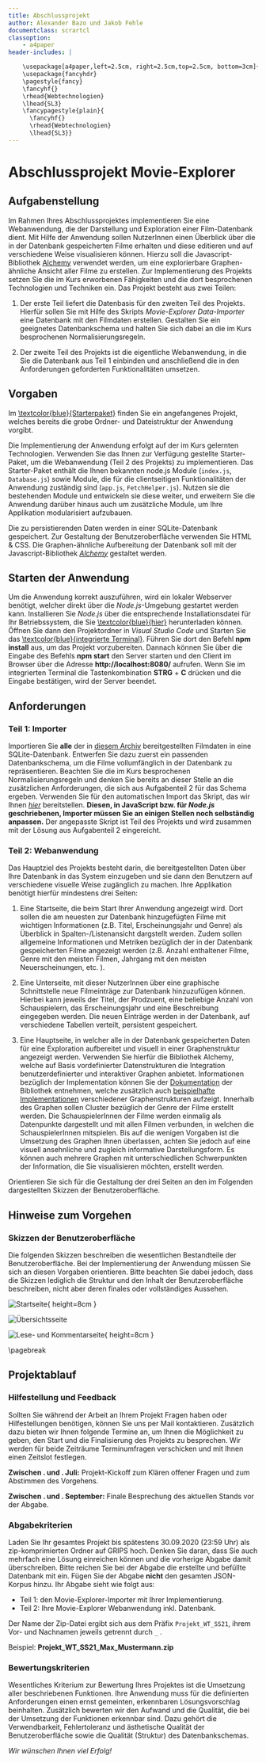 ```yaml
---
title: Abschlussprojekt
author: Alexander Bazo und Jakob Fehle
documentclass: scrartcl
classoption:
    - a4paper
header-includes: |

    \usepackage[a4paper,left=2.5cm, right=2.5cm,top=2.5cm, bottom=3cm]{geometry}
    \usepackage{fancyhdr}
    \pagestyle{fancy}
    \fancyhf{}
    \rhead{Webtechnologien}
    \lhead{SL3}
    \fancypagestyle{plain}{
      \fancyhf{}
      \rhead{Webtechnologien}
      \lhead{SL3}}
---
```


# Abschlussprojekt Movie-Explorer

## Aufgabenstellung

Im Rahmen Ihres Abschlussprojektes implementieren Sie eine Webanwendung, die der Darstellung und Exploration einer Film-Datenbank dient. Mit Hilfe der Anwendung sollen NutzerInnen einen Überblick über die in der Datenbank gespeicherten Filme erhalten und diese editieren und auf verschiedene Weise visualisieren können. Hierzu soll die Javascript-Bibliothek [Alchemy](https://graphalchemist.github.io/Alchemy/#/) verwendet werden, um eine explorierbare Graphen-ähnliche Ansicht aller Filme zu erstellen. Zur Implementierung des Projekts setzen Sie die im Kurs erworbenen Fähigkeiten und die dort besprochenen Technologien und Techniken ein. Das Projekt besteht aus zwei Teilen:

1. Der erste Teil liefert die Datenbasis für den zweiten Teil des Projekts. Hierfür sollen Sie mit Hilfe des Skripts _Movie-Explorer Data-Importer_ eine Datenbank mit den Filmdaten erstellen. Gestalten Sie ein geeignetes Datenbankschema und halten Sie sich dabei an die im Kurs besprochenen Normalisierungsregeln.

2. Der zweite Teil des Projekts ist die eigentliche Webanwendung, in die Sie die Datenbank aus Teil 1 einbinden und anschließend die in den Anforderungen geforderten Funktionalitäten umsetzen.

## Vorgaben

Im [\textcolor{blue}{Starterpaket}]() finden Sie ein angefangenes Projekt, welches bereits die grobe Ordner- und Dateistruktur der Anwendung vorgibt.

Die Implementierung der Anwendung erfolgt auf der im Kurs gelernten Technologien. Verwenden Sie das Ihnen zur Verfügung gestellte Starter-Paket, um die Webanwendung (Teil 2 des Projekts) zu implementieren. Das Starter-Paket enthält die Ihnen bekannten node.js Module (`index.js`, `Database.js`) sowie Module, die für die clientseitigen Funktionalitäten der Anwendung zuständig sind (`app.js`, `FetchHelper.js`). Nutzen sie die bestehenden Module und entwickeln sie diese weiter, und erweitern Sie die Anwendung darüber hinaus auch um zusätzliche Module, um Ihre Applikation modularisiert aufzubauen.

Die zu persistierenden Daten werden in einer SQLite-Datenbank gespeichert. Zur Gestaltung der Benutzeroberfläche verwenden Sie HTML & CSS. Die Graphen-ähnliche Aufbereitung der Datenbank soll mit der Javascript-Bibliothek [_Alchemy_]() gestaltet werden.

## Starten der Anwendung

Um die Anwendung korrekt auszuführen, wird ein lokaler Webserver benötigt, welcher direkt über die _Node.js_-Umgebung gestartet werden kann. Installieren Sie _Node.js_ über die entsprechende Installationsdatei für Ihr Betriebssystem, die Sie [\textcolor{blue}{hier}](
) herunterladen können. Öffnen Sie dann den Projektordner in _Visual Studio Code_ und Starten Sie das [\textcolor{blue}{integrierte Terminal}](https://code.visualstudio.com/docs/editor/integrated-terminal). Führen Sie dort den Befehl **npm install** aus, um das Projekt vorzubereiten. Dannach können Sie über die Eingabe des Befehls **npm start** den Server starten und den Client im Browser über die Adresse **http://localhost:8080/** aufrufen. Wenn Sie im integrierten Terminal die Tastenkombination **STRG** + **C** drücken und die Eingabe bestätigen, wird der Server beendet.

## Anforderungen

### Teil 1: Importer

Importieren Sie **alle** der in [diesem Archiv]() bereitgestellten Filmdaten in eine SQLite-Datenbank. Entwerfen Sie dazu zuerst ein passenden Datenbankschema, um die Filme vollumfänglich in der Datenbank zu repräsentieren. Beachten Sie die im Kurs besprochenen Normalisierungsregeln und denken Sie bereits an dieser Stelle an die zusätzlichen Anforderungen, die sich aus Aufgabenteil 2 für das Schema ergeben. Verwenden Sie für den automatischen Import das Skript, das wir Ihnen [_hier_]() bereitstellen. **Diesen, in JavaScript bzw. für _Node.js_ geschriebenen, Importer müssen Sie an einigen Stellen noch selbständig anpassen.** Der angepasste Skript ist Teil des Projekts und wird zusammen mit der Lösung aus Aufgabenteil 2 eingereicht.

### Teil 2: Webanwendung

Das Hauptziel des Projekts besteht darin, die bereitgestellten Daten über Ihre Datenbank in das System einzugeben und sie dann den Benutzern auf verschiedene visuelle Weise zugänglich zu machen. Ihre Applikation benötigt hierfür mindestens drei Seiten:

1. Eine Startseite, die beim Start Ihrer Anwendung angezeigt wird. Dort sollen die am neuesten zur Datenbank hinzugefügten Filme mit wichtigen Informationen (z.B. Titel, Erscheinungsjahr und Genre) als Überblick in Spalten-/Listenansicht dargstellt werden. Zudem sollen allgemeine Informationen und Metriken bezüglich der in der Datenbank gespeicherten Filme angezeigt werden (z.B. Anzahl enthaltener Filme, Genre mit den meisten Filmen, Jahrgang mit den meisten Neuerscheinungen, etc. ).

2. Eine Unterseite, mit dieser NutzerInnen über eine graphische Schnittstelle neue Filmeinträge zur Datenbank hinzuzufügen können. Hierbei kann jeweils der Titel, der Prodzuent, eine beliebige Anzahl von Schauspielern, das Erscheinungsjahr und eine Beschreibung eingegeben werden. Die neuen Einträge werden in der Datenbank, auf verschiedene Tabellen verteilt, persistent gespeichert.

3. Eine Hauptseite, in welcher alle in der Datenbank gespeicherten Daten für eine Exploration aufbereitet und visuell in einer Graphenstruktur angezeigt werden. Verwenden Sie hierfür die Bibliothek Alchemy, welche auf Basis vordefinierter Datenstrukturen die Integration benutzerdefinierter und interaktiver Graphen anbietet. Informationen bezüglich der Implementation können Sie der [Dokumentation]() der Bibliothek entnehmen, welche zusätzlich auch [beispielhafte Implementationen]() verschiedener Graphenstrukturen aufzeigt.
   Innerhalb des Graphen sollen Cluster bezüglich der Genre der Filme erstellt werden. Die SchauspielerInnen der Filme werden einmalig als Datenpunkte dargestellt und mit allen Filmen verbunden, in welchen die SchauspielerInnen mitspielen. Bis auf die wenigen Vorgaben ist die Umsetzung des Graphen Ihnen überlassen, achten Sie jedoch auf eine visuell ansehnliche und zugleich informative Darstellungsform. Es können auch mehrere Graphen mit unterschiedlichen Schwerpunkten der Information, die Sie visualisieren möchten, erstellt werden.

Orientieren Sie sich für die Gestaltung der drei Seiten an den im Folgenden dargestellten Skizzen der Benutzeroberfläche.

## Hinweise zum Vorgehen

### Skizzen der Benutzeroberfläche

Die folgenden Skizzen beschreiben die wesentlichen Bestandteile der Benutzeroberfläche. Bei der Implementierung der Anwendung müssen Sie sich an diesen Vorgaben orientieren. Bitte
beachten Sie dabei jedoch, dass die Skizzen lediglich die Struktur und den Inhalt der Benutzeroberfläche beschreiben, nicht aber deren finales oder vollständiges Aussehen.

![Startseite](Home.PNG){ height=8cm }

![Übersichtsseite](Acts.PNG)

![Lese- und Kommentarseite](Scene.PNG){ height=8cm }

\pagebreak


## Projektablauf

### Hilfestellung und Feedback

Sollten Sie während der Arbeit an Ihrem Projekt Fragen haben oder Hilfestellungen benötigen, können Sie uns per Mail kontaktieren. Zusätzlich dazu bieten wir Ihnen folgende Termine an, um Ihnen die Möglichkeit zu geben, den Start und die Finalisierung des Projekts zu besprechen. Wir werden für beide Zeiträume Terminumfragen verschicken und mit Ihnen einen Zeitslot festlegen.

**Zwischen . und . Juli:** Projekt-Kickoff zum Klären offener Fragen und zum Abstimmen des Vorgehens.

**Zwischen . und . September:** Finale Besprechung des aktuellen Stands vor der Abgabe.

### Abgabekriterien

Laden Sie Ihr gesamtes Projekt bis spätestens 30.09.2020 (23:59 Uhr) als zip-komprimierten Ordner auf GRIPS hoch. Denken Sie daran, dass Sie auch mehrfach eine Lösung einreichen können und die vorherige Abgabe damit überschreiben. Bitte reichen Sie bei der Abgabe die erstellte und befüllte Datenbank mit ein. Fügen Sie der Abgabe **nicht** den gesamten JSON-Korpus hinzu. Ihr Abgabe sieht wie folgt aus:

-   Teil 1: den Movie-Explorer-Importer mit Ihrer Implementierung.
-   Teil 2: Ihre Movie-Explorer Webanwendung inkl. Datenbank.

Der Name der Zip-Datei ergibt sich aus dem Präfix `Projekt_WT_SS21`, ihrem Vor- und Nachnamen jeweils getrennt durch `_` .

Beispiel: **Projekt_WT_SS21_Max_Mustermann.zip**

### Bewertungskriterien

Wesentliches Kriterium zur Bewertung Ihres Projektes ist die Umsetzung aller beschriebenen Funktionen. Ihre Anwendung muss für die definierten Anforderungen einen ernst gemeinten, erkennbaren Lösungsvorschlag beinhalten. Zusätzlich bewerten wir den Aufwand und die Qualität, die bei der Umsetzung der Funktionen erkennbar sind. Dazu gehört die Verwendbarkeit, Fehlertoleranz und ästhetische Qualität der Benutzeroberfläche sowie die Qualität (Struktur) des Datenbankschemas.

_Wir wünschen Ihnen viel Erfolg!_
